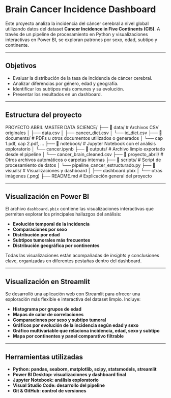 # Brain Cancer Incidence Dashboard

Este proyecto analiza la incidencia del cáncer cerebral a nivel global utilizando datos del dataset **Cancer Incidence in Five Continents (CI5)**. A través de un pipeline de procesamiento en Python y visualizaciones interactivas en Power BI, se exploran patrones por sexo, edad, subtipo y continente.

---

## Objetivos

- Evaluar la distribución de la tasa de incidencia de cáncer cerebral.
- Analizar diferencias por género, edad y geografía.
- Identificar los subtipos más comunes y su evolución.
- Presentar los resultados en un dashboard.

--- 

## Estructura del proyecto

PROYECTO ABRIL MASTER DATA SCIENCE/
├── 📂 data/                 # Archivos CSV originales 
│   ├── data.csv
│   ├── cancer_dict.csv
│   └── id_dict.csv
├── 📂 documents/           # PDFs u otros documentos utilizados o generados
│   └── cap 1.pdf, cap 2.pdf, ...
├── 📂 notebook/            # Jupyter Notebook con el análisis exploratorio
│   └── cancer.ipynb
├── 📂 outputs/             # Archivo limpio exportado desde el pipeline
│   └── cancer_brain_cleaned.csv
├── 📂 proyecto_abril/      # Otros archivos automáticos o carpetas internas
├── 📂 scripts/             # Script de procesamiento de datos
│   └── pipeline_cancer_estructurado.py
├── 📂 visuals/             # Visualizaciones y dashboard
│   ├── dashboard.pbix
│   └── otras imágenes (.png)
├── README.md              # Explicación general del proyecto



---

## Visualización en Power BI

El archivo `dashboard.pbix` contiene las visualizaciones interactivas que permiten explorar los principales hallazgos del análisis:

-  **Evolución temporal de la incidencia**
-  **Comparaciones por sexo**
-  **Distribución por edad**
-  **Subtipos tumorales más frecuentes**
-  **Distribución geográfica por continentes**

Todas las visualizaciones están acompañadas de *insights* y conclusiones clave, organizadas en diferentes pestañas dentro del dashboard.

---

## Visualización en Streamlit
Se desarrolló una aplicación web con Streamlit para ofrecer una exploración más flexible e interactiva del dataset limpio. Incluye:

- **Histograma por grupos de edad**
- **Mapas de calor de correlaciones**
- **Comparaciones por sexo y subtipo tumoral**
- **Gráficos por evolución de la incidencia según edad y sexo**
- **Gráfico multivariable que relaciona incidencia, edad, sexo y subtipo**
- **Mapa por continentes y panel comparativo filtrable**


---

## Herramientas utilizadas
- **Python: pandas, seaborn, matplotlib, scipy, statsmodels, streamlit**
- **Power BI Desktop: visualizaciones y dashboard final**
- **Jupyter Notebook: análisis exploratorio**
- **Visual Studio Code: desarrollo del pipeline**
- **Git & GitHub: control de versiones**


